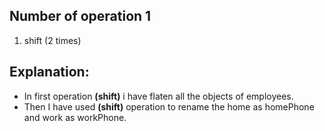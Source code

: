 ## Number of operation 1
1. shift (2 times)

## Explanation:

* In first operation **(shift)** i have flaten all the objects of employees.
* Then I have used **(shift)** operation to rename the home as homePhone and work as workPhone.